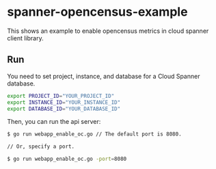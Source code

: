 # spanner-opencensus-example

This shows an example to enable opencensus metrics in cloud spanner client library. 

## Run

You need to set project, instance, and database for a Cloud Spanner database. 

```bash
export PROJECT_ID="YOUR_PROJECT_ID"
export INSTANCE_ID="YOUR_INSTANCE_ID"
export DATABASE_ID="YOUR_DATABASE_ID"
```

Then, you can run the api server:

```bash
$ go run webapp_enable_oc.go // The default port is 8080.

// Or, specify a port.

$ go run webapp_enable_oc.go -port=8080
```
